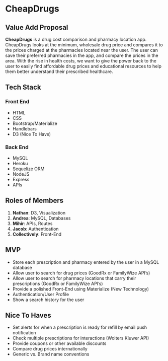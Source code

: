 # CheapDrugs

## Value Add Proposal

**CheapDrugs** is a drug cost comparison and pharmacy location app. CheapDrugs looks at the minimum, wholesale drug price and compares it to the prices charged at the pharmacies located near the user. The user can save their preferred pharmacies in the app, and compare the prices in the area. With the rise in health costs, we want to give the power back to the user to easily find affordable drug prices and educational resources to help them better understand their prescribed healthcare.

## Tech Stack
### Front End
* HTML
* CSS
* Bootstrap/Materialize
* Handlebars
* D3 (Nice To Have) 

### Back End
* MySQL
* Heroku
* Sequelize ORM
* NodeJS
* Express
* APIs

## Roles of Members
1. **Nathan**: D3, Visualization
2. **Andrea**: MySQL, Databases
3. **Mihir**: APIs, Routes
4. **Jacob**: Authentication
5. **Collectively**: Front-End

## MVP
* Store each prescription and pharmacy entered by the user in a MySQL database
* Allow user to search for drug prices (GoodRx or FamilyWize API’s)
* Allow user to search for pharmacy locations that carry their prescriptions (GoodRx or FamilyWize API’s)
* Provide a polished Front-End using Materialize (New Technology)
* Authentication/User Profile
* Show a search history for the user
  
## Nice To Haves
* Set alerts for when a prescription is ready for refill by email push notification 
* Check multiple prescriptions for interactions (Wolters Kluwer API)
* Provide coupons or other available discounts
* Compare drug prices internationally
* Generic vs. Brand name conventions

